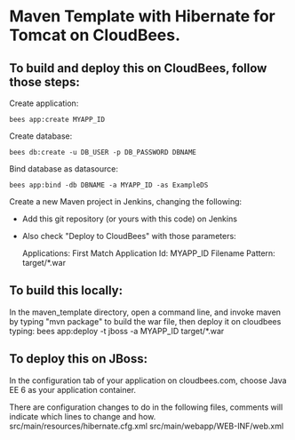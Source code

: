 # Maven Template with Hibernate for Tomcat on CloudBees.
## To build and deploy this on CloudBees, follow those steps:

Create application:

    bees app:create MYAPP_ID

Create database:

    bees db:create -u DB_USER -p DB_PASSWORD DBNAME

Bind database as datasource:

    bees app:bind -db DBNAME -a MYAPP_ID -as ExampleDS

Create a new Maven project in Jenkins, changing the following:

- Add this git repository (or yours with this code) on Jenkins

- Also check "Deploy to CloudBees" with those parameters:

	Applications: First Match
	Application Id: MYAPP_ID
	Filename Pattern: target/*.war

## To build this locally:

In the maven_template directory, open a command line, and invoke maven by typing "mvn package" to build the war file, then deploy it on cloudbees typing:
    bees app:deploy -t jboss -a MYAPP_ID target/*.war

## To deploy this on JBoss:

In the configuration tab of your application on cloudbees.com, choose Java EE 6 as your application container.

There are configuration changes to do in the following files, comments will indicate which lines to change and how.
    src/main/resources/hibernate.cfg.xml
    src/main/webapp/WEB-INF/web.xml
